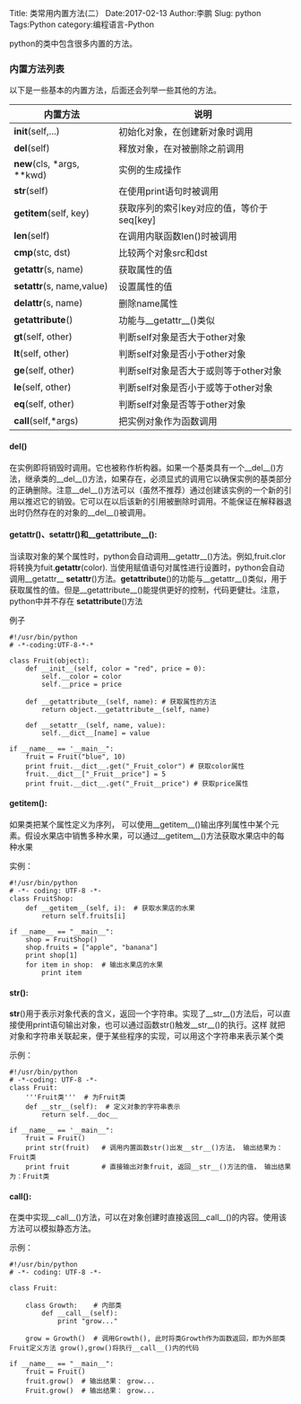 Title: 类常用内置方法(二）
Date:2017-02-13
Author:李鹏
Slug: python
Tags:Python
category:编程语言-Python

python的类中包含很多内置的方法。

### 内置方法列表

以下是一些基本的内置方法，后面还会列举一些其他的方法。

| 内置方法             |                说明
| --------------------| ---------------------------------------
| __init__(self,...)  | 初始化对象，在创建新对象时调用
| __del__(self)       | 释放对象，在对被删除之前调用
| __new__(cls, *args, **kwd) | 实例的生成操作
| __str__(self)       | 在使用print语句时被调用
| __getitem__(self, key) | 获取序列的索引key对应的值，等价于seq[key]
| __len__(self)        | 在调用内联函数len()时被调用
| __cmp__(stc, dst)    | 比较两个对象src和dst
| __getattr__(s, name) | 获取属性的值
| __setattr__(s, name,value) | 设置属性的值
| __delattr__(s, name) | 删除name属性
| __getattribute__() | 功能与__getattr__()类似
| __gt__(self, other) | 判断self对象是否大于other对象
| __lt__(self, other) | 判断self对象是否小于other对象
| __ge__(self, other) | 判断self对象是否大于或则等于other对象
| __le__(self, other) | 判断self对象是否小于或等于other对象
| __eq__(self, other) | 判断self对象是否等于other对象
| __call__(self,*args) |  把实例对象作为函数调用 

#### __del__()

  在实例即将销毁时调用。它也被称作析构器。如果一个基类具有一个__del__()方法，继承类的__del__()方法，如果存在，必须显式的调用它以确保实例的基类部分的正确删除。注意__del__()方法可以（虽然不推荐）通过创建该实例的一个新的引用以推迟它的销毁。它可以在以后该新的引用被删除时调用。不能保证在解释器退出时仍然存在的对象的__del__()被调用。

#### __getattr__()、__setattr__()和__getattribute__():

  当读取对象的某个属性时，python会自动调用__getattr__()方法。例如,fruit.clor将转换为fuit.__getattr__(color). 当使用赋值语句对属性进行设置时，python会自动调用__getattr__
__setattr__()方法。__getattribute__()的功能与__getattr__()类似，用于获取属性的值。但是__getattribute__()能提供更好的控制，代码更健壮。注意，python中并不存在
__setattribute__()方法

例子

    #!/usr/bin/python
    # -*-coding:UTF-8-*-*
    
    class Fruit(object):
        def __init__(self, color = "red", price = 0):
            self.__color = color
            self.__price = price
            
        def __getattribute__(self, name): # 获取属性的方法
            return object.__getattribute__(self, name)
            
        def __setattr__(self, name, value):
            self.__dict__[name] = value
            
    if __name__ == '__main__":
        fruit = Fruit("blue", 10)
        print fruit.__dict__.get("_Fruit_color") # 获取color属性
        fruit.__dict__["_Fruit__price"] = 5
        print fruit.__dict__.get("_Fruit__price") # 获取price属性
        
#### __getitem__():

如果类把某个属性定义为序列， 可以使用__getitem__()输出序列属性中某个元素。假设水果店中销售多种水果，可以通过__getitem__()方法获取水果店中的每种水果

实例：

    #!/usr/bin/python
    # -*- coding: UTF-8 -*-
    class FruitShop:
        def __getitem__(self, i):  # 获取水果店的水果
            return self.fruits[i]
            
    if __name__ == "__main__":
        shop = FruitShop()
        shop.fruits = ["apple", "banana"]
        print shop[1]
        for item in shop:  # 输出水果店的水果
            print item

#### __str__():

__str__()用于表示对象代表的含义，返回一个字符串。实现了__str__()方法后，可以直接使用print语句输出对象，也可以通过函数str()触发__str__()的执行。这样
就把对象和字符串关联起来，便于某些程序的实现，可以用这个字符串来表示某个类

示例：

    #!/usr/bin/python
    # -*-coding: UTF-8 -*-
    class Fruit:
        '''Fruit类'''  # 为Fruit类
        def __str__(self):  # 定义对象的字符串表示
            return self.__doc__
        
    if __name__ == '__main__":
        fruit = Fruit()
        print str(fruit)   # 调用内置函数str()出发__str__()方法， 输出结果为：Fruit类
        print fruit        # 直接输出对象fruit, 返回__str__()方法的值， 输出结果为：Fruit类
        
#### __call__():

在类中实现__call__()方法，可以在对象创建时直接返回__call__()的内容。使用该方法可以模拟静态方法。

示例：

    #!/usr/bin/python
    # -*- coding: UTF-8 -*-
    
    class Fruit:

        class Growth:    # 内部类
            def __call__(self):
                print "grow..."
                
        grow = Growth()  # 调用Growth(), 此时将类Growth作为函数返回，即为外部类Fruit定义方法 grow(),grow()将执行__call__()内的代码
        
    if __name__ == "__main__":
        fruit = Fruit()
        fruit.grow()  # 输出结果： grow...
        Fruit.grow()  # 输出结果： grow...
        



